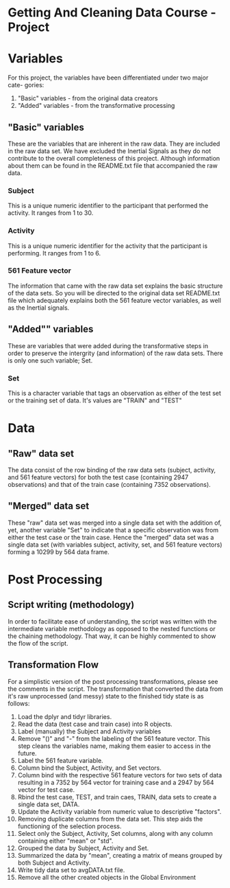 Getting And Cleaning Data Course - Project
====

# Variables

For this project, the variables have been differentiated under two major cate-
gories:
1. "Basic" variables - from the original data creators
2. "Added" variables - from the transformative processing

## "Basic" variables
These are the variables that are inherent in the raw data. They are included in
the raw data set. We have excluded the Inertial Signals as they do not
contribute to the overall completeness of this project. Although information
about them can be found in the README.txt file that accompanied the raw data.

### Subject
This is a unique numeric identifier to the participant that performed the 
activity. It ranges from 1 to 30.

### Activity
This is a unique numeric identifier for the activity that the participant is
performing. It ranges from 1 to 6.

### 561 Feature vector
The information that came with the raw data set explains the basic structure of
the data sets. So you will be directed to the original data set README.txt file
which adequately explains both the 561 feature vector variables, as well as the
Inertial signals.

## "Added"" variables
These are variables that were added during the transformative steps in order to
preserve the intergrity (and information) of the raw data sets. There is only
one such variable; Set.

### Set
This is a character variable that tags an observation as either of the test
set or the training set of data. It's values are "TRAIN" and "TEST"

# Data

## "Raw" data set
The data consist of the row binding of the raw data sets (subject, activity, 
and 561 feature vectors) for both the test case (containing 2947 observations)
and that of the train case (containing 7352 observations).

## "Merged" data set
These "raw" data set was merged into a single data set with the addition of,
yet, another variable "Set" to indicate that a specific observation was from
either the test case or the train case. Hence the "merged" data set was a
single data set (with variables subject, activity, set, and 561 feature 
vectors) forming a 10299 by 564 data frame.

# Post Processing

## Script writing (methodology)
In order to facilitate ease of understanding, the script was written with the
intermediate variable methodology as opposed to the nested functions or the 
chaining methodology. That way, it can be highly commented to show the flow
of the script.

## Transformation Flow
For a simplistic version of the post processing transformations, please see the
comments in the script. The transformation that converted the data from it's 
raw unprocessed (and messy) state to the finished tidy state is as follows:

1. Load the dplyr and tidyr libraries.
2. Read the data (test case and train case) into R objects.
3. Label (manually) the Subject and Activity variables
4. Remove "()" and "-" from the labeling of the 561 feature vector. This step
   cleans the variables name, making them easier to access in the future.
5. Label the 561 feature variable.
6. Column bind the Subject, Activity, and Set vectors.
7. Column bind with the respective 561 feature vectors for two sets of data
   resulting in a 7352 by 564 vector for training case and a 2947 by 564 vector
   for test case.
8. Rbind the test case, TEST, and train caes, TRAIN, data sets to create a
   single data set, DATA.
9. Update the Activity variable from numeric value to descriptive "factors".
10. Removing duplicate columns from the data set. This step aids the functioning
   of the selection process.
11. Select only the Subject, Activity, Set columns, along with any column 
    containing either "mean" or "std".
12. Grouped the data by Subject, Activity and Set.
13. Summarized the data by "mean", creating a matrix of means grouped by both
    Subject and Activity.
14. Write tidy data set to avgDATA.txt file.
15. Remove all the other created objects in the Global Environment
